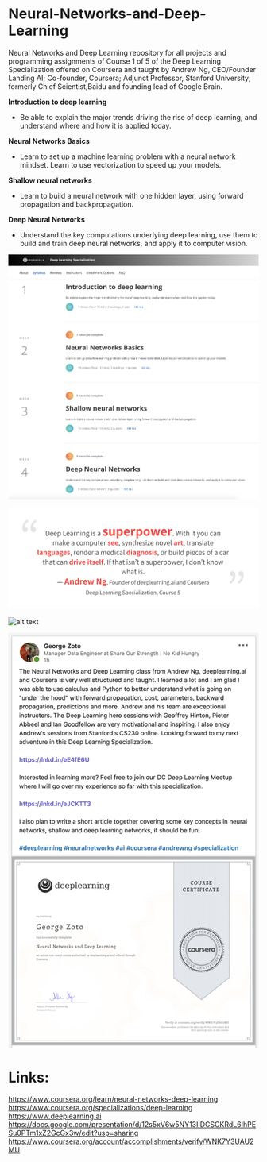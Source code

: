 # Neural-Networks-and-Deep-Learning
Neural Networks and Deep Learning repository for all projects and programming assignments of Course 1 of 5 of the Deep Learning Specialization offered on Coursera and taught by Andrew Ng, CEO/Founder Landing AI; Co-founder, Coursera; Adjunct Professor, Stanford University; formerly Chief Scientist,Baidu and founding lead of Google Brain.

**Introduction to deep learning**  
* Be able to explain the major trends driving the rise of deep learning, and understand where and how it is applied today.  

**Neural Networks Basics**
* Learn to set up a machine learning problem with a neural network mindset. Learn to use vectorization to speed up your models.    

**Shallow neural networks**  
* Learn to build a neural network with one hidden layer, using forward propagation and backpropagation.  


**Deep Neural Networks**  
* Understand the key computations underlying deep learning, use them to build and train deep neural networks, and apply it to computer vision.  

![alt text](images/Neural-Networks-and-Deep-Learning-1.png)

![alt text](images/Neural-Networks-and-Deep-Learning-2.png)

![alt text](imagesNeural-Networks-and-Deep-Learning-Presentation.png)

![alt text](images/Neural-Networks-and-Deep-Learning-3.png)

# Links:  
https://www.coursera.org/learn/neural-networks-deep-learning  
https://www.coursera.org/specializations/deep-learning  
https://www.deeplearning.ai  
https://docs.google.com/presentation/d/12s5xV6w5NY13IIDCSCKRdL6IhPESu0PTm1xZ2GcGx3w/edit?usp=sharing  
https://www.coursera.org/account/accomplishments/verify/WNK7Y3UAU2MU  

